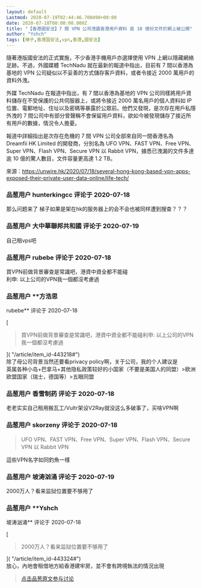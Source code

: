 ```yaml
---
layout: default
Lastmod: 2020-07-19T02:44:46.700490+00:00
date: 2020-07-18T00:00:00.000Z
title: "【香港國安法】7 間 VPN 公司洩露香港用戶資料 逾 10 億份文件於網上被公開"
author: "Yshch"
tags: [梯子,香港国安法,vpn,香港,國安法]
---
```


隨著港版國安法的正式實施，不少香港手機用戶亦選擇使用 VPN 上網以隱藏網絡足跡。不過，外國媒體 TechNadu 就在最新的報道中指出，目前有 7 間以香港為基地的 VPN 公司疑似以不妥善的方式儲存客戶資料，或者令接近 2000 萬用戶的資料外洩。  
  
外媒 TechNadu 在報道中指出，有 7 間以香港為基地的 VPN 公司同樣將用戶資料儲存在不受保護的公共伺服器上，或將令接近 2000 萬名用戶的個人資料如 IP 位置、電郵地址、住址以及密碼等暴露於公眾前。他們又發現，是次存在用戶私隱外洩的 7 間公司中有部分曾聲稱不會保留用戶資料，欲如今被發現儲存了接近所有用戶的數據，情況令人擔憂。  
  
報道中詳細指出是次存在危機的 7 間 VPN 公司全部來自同一間香港名為 Dreamfii HK Limited 的開發商，分別名為 UFO VPN、FAST VPN、Free VPN、Super VPN、Flash VPN、Secure VPN 以 Rabbit VPN，據悉已洩漏的文件多達逾 10 億的驚人數目，文件容量更高達 1.2 TB。  
  
來源：https://unwire.hk/2020/07/18/several-hong-kong-based-vpn-apps-exposed-their-private-user-data-online/life-tech/

            
### 品葱用户 **hunterkingcc** 评论于 2020-07-18
        
那么问题来了 梯子如果是架在hk的服务器上的会不会也被同样遭到搜查？？？
        


            
### 品葱用户 **大中華聯邦共和國** 评论于 2020-07-19
        
自己租vps吧
        


            
### 品葱用户 **rubebe** 评论于 2020-07-18
        
買VPN前做背景審查是常識吧，港資中資全都不能碰  
利申: 以上公司的VPN我一個都沒考慮過
        


            
### 品葱用户 **方浩思 
rubebe** 评论于 2020-07-18
        
[

> 買VPN前做背景審查是常識吧，港資中資全都不能碰利申: 以上公司的VPN我一個都沒考慮過

]( "/article/item_id-443218#")  
除了母公司背景当然还要看privacy policy啊，关于公司，我的个人建议是  
英属各种小岛+巴拿马+其他隐私政策较好的小国家（不要是美国人的同盟）>欧洲欧盟国家（瑞士，德国等）>五眼同盟
        


            
### 品葱用户 **香雪制药** 评论于 2020-07-18
        
老老实实自己租用搬瓦工/Vultr架设V2Ray就没这么多破事了，买啥VPN啊
        


            
### 品葱用户 **skorzeny** 评论于 2020-07-18
        
> UFO VPN、FAST VPN、Free VPN、Super VPN、Flash VPN、Secure VPN 以 Rabbit VPN

  
這些VPN名字如同釣魚一樣
        


            
### 品葱用户 **坡涛汹涌** 评论于 2020-07-19
        
2000万人？看来监狱位置要不够用了
        


            
### 品葱用户 **Yshch 
坡涛汹涌** 评论于 2020-07-18
        
[

> 2000万人？看来监狱位置要不够用了

]( "/article/item_id-443324#")  
放心，內地會租借地方給香港建牢房，並不會有跨境執法的情況出現
        






> [点击品葱原文参与讨论](https://pincong.rocks/article/21765)

